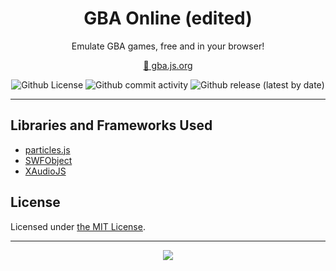 <!--

GBA ONLINE;  GBA.JS.ORG;  "Online GameBoy Advance Emulator"
Copyright (C) 2021-present AYVACS
Licensed under the MIT License (view LICENSE.md for more information)

-->

<div align="center">
  <h1 align="center">GBA Online (edited)</h1>
  <p align="center">Emulate GBA games, free and in your browser!</p>

  <p align="center"><a target="_blank" href="https://gba.js.org">🔗 gba.js.org</a></p>

  <p align="center">
    <img alt="Github License" src="https://img.shields.io/badge/LICENSE-MIT-blue?style=for-the-badge">
    <img alt="Github commit activity" src="https://img.shields.io/github/commit-activity/m/ayvacs/gba.js.org?style=for-the-badge">
    <img alt="Github release (latest by date)" src="https://img.shields.io/github/v/release/ayvacs/gba.js.org?style=for-the-badge">
  </p>
</div>

---

## Libraries and Frameworks Used

* [particles.js](https://github.com/VincentGarreau/particles.js/)
* [SWFObject](http://code.google.com/p/swfobject/)
* [XAudioJS](https://github.com/taisel/XAudioJS)

## License

Licensed under [the MIT License](https://github.com/ayvacs/gba.js.org/blob/main/LICENSE.md).

---

<div align="center">
    <a align="center" href="https://star-history.com/#ayvacs/gba.js.org&Timeline">
        <img src="https://api.star-history.com/svg?repos=ayvacs/gba.js.org&type=Timeline">
    </a>
</div>
